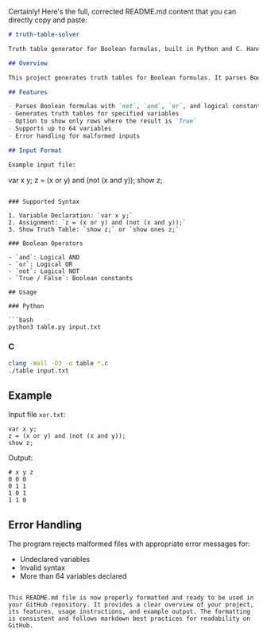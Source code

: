 Certainly! Here's the full, corrected README.md content that you can directly copy and paste:

```markdown
# truth-table-solver

Truth table generator for Boolean formulas, built in Python and C. Handles 'and', 'or', 'not' operations for up to 64 variables. Shows full tables or just 'True' rows. Great for logic analysis and Boolean algebra. Fast and easy to use.

## Overview

This project generates truth tables for Boolean formulas. It parses Boolean expressions, evaluates them, and prints results as full truth tables or only rows where the formula is `True`. Implemented in both Python and C.

## Features

- Parses Boolean formulas with `not`, `and`, `or`, and logical constants (`True`, `False`)
- Generates truth tables for specified variables
- Option to show only rows where the result is `True`
- Supports up to 64 variables
- Error handling for malformed inputs

## Input Format

Example input file:

```
var x y;
z = (x or y) and (not (x and y));
show z;
```

### Supported Syntax

1. Variable Declaration: `var x y;`
2. Assignment: `z = (x or y) and (not (x and y));`
3. Show Truth Table: `show z;` or `show ones z;`

### Boolean Operators

- `and`: Logical AND
- `or`: Logical OR
- `not`: Logical NOT
- `True / False`: Boolean constants

## Usage

### Python

```bash
python3 table.py input.txt
```

### C

```bash
clang -Wall -O3 -o table *.c
./table input.txt
```

## Example

Input file `xor.txt`:

```
var x y;
z = (x or y) and (not (x and y));
show z;
```

Output:

```
# x y z
0 0 0
0 1 1
1 0 1
1 1 0
```

## Error Handling

The program rejects malformed files with appropriate error messages for:
- Undeclared variables
- Invalid syntax
- More than 64 variables declared
```

This README.md file is now properly formatted and ready to be used in your GitHub repository. It provides a clear overview of your project, its features, usage instructions, and example output. The formatting is consistent and follows markdown best practices for readability on GitHub.

